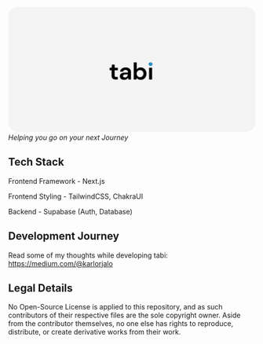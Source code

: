 ![image](https://github.com/avicity7/tabi/blob/main/public/img/Banner.png?raw=true)
*Helping you go on your next Journey*

## Tech Stack 
Frontend Framework - Next.js

Frontend Styling - TailwindCSS, ChakraUI 

Backend - Supabase (Auth, Database)

##  Development Journey 
Read some of my thoughts while developing tabi: https://medium.com/@karlorjalo

##  Legal Details
No Open-Source License is applied to this repository, and as such contributors of their respective files are the sole copyright owner. Aside from the contributor themselves, no one else has rights to reproduce, distribute, or create derivative works from their work. 
